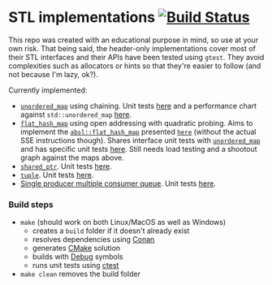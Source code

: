 # STL implementations  [![Build Status](https://travis-ci.org/amarin15/stl_implementations.svg?branch=master)](https://travis-ci.org/amarin15/stl_implementations)

This repo was created with an educational purpose in mind, so use at your own risk. That being said, the header-only implementations cover most of their STL interfaces and their APIs have been tested using `gtest`. They avoid complexities such as allocators or hints so that they're easier to follow (and not because I'm lazy, ok?).

Currently implemented:
- [`unordered_map`](https://github.com/amarin15/stl_implementations/blob/master/include/si_unordered_map.h) using chaining. Unit tests [here](https://github.com/amarin15/stl_implementations/blob/master/unit_tests/unordered_map_test.cpp) and a performance chart against `std::unordered_map` [here](https://amarin15.github.io/stl_implementations/hash_maps_performance.html).
- [`flat_hash_map`](https://github.com/amarin15/stl_implementations/blob/master/include/si_flat_hash_map.h) using open addressing with quadratic probing. Aims to implement the [`absl::flat_hash_map`](https://abseil.io/docs/cpp/guides/container)  presented [`here`](https://www.youtube.com/watch?v=ncHmEUmJZf4) (without the actual SSE instructions though). Shares interface unit tests with [`unordered_map`](https://github.com/amarin15/stl_implementations/blob/master/unit_tests/unordered_map_test.cpp) and has specific unit tests [here](https://github.com/amarin15/stl_implementations/blob/master/unit_tests/flat_hash_map_test.cpp). Still needs load testing and a shootout graph against the maps above.
- [`shared_ptr`](https://github.com/amarin15/stl_implementations/blob/master/include/si_shared_ptr.h). Unit tests [here](https://github.com/amarin15/stl_implementations/blob/master/unit_tests/shared_ptr_test.cpp).
- [`tuple`](https://github.com/amarin15/stl_implementations/blob/master/include/si_tuple.h). Unit tests [here](https://github.com/amarin15/stl_implementations/blob/master/unit_tests/tuple_test.cpp).
- [Single producer multiple consumer queue](https://github.com/amarin15/stl_implementations/blob/master/include/si_spmc_queue.h). Unit tests [here](https://github.com/amarin15/stl_implementations/blob/master/unit_tests/spmc_queue_test.cpp).

### Build steps
- `make` (should work on both Linux/MacOS as well as Windows)
  - creates a `build` folder if it doesn't already exist
  - resolves dependencies using [Conan](https://conan.io/)
  - generates [CMake](https://cmake.org/) solution
  - builds with [Debug](https://cmake.org/cmake/help/v3.0/variable/CMAKE_BUILD_TYPE.html) symbols
  - runs unit tests using [ctest](https://cmake.org/cmake/help/latest/manual/ctest.1.html)
- `make clean` removes the build folder
